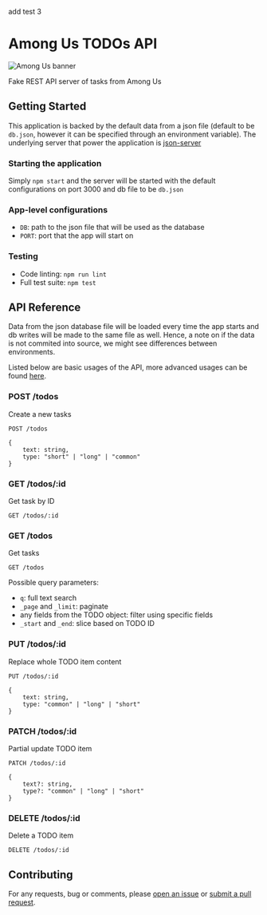 add test 3

# Among Us TODOs API

![Among Us banner](docs/img/banner.jpg)

Fake REST API server of tasks from Among Us

## Getting Started

This application is backed by the default data from a json file (default to be `db.json`, however it can be specified through an environment variable).
The underlying server that power the application is [json-server](https://github.com/typicode/json-server)

### Starting the application

Simply `npm start` and the server will be started with the default configurations on port 3000 and db file to be `db.json`

### App-level configurations

- `DB`: path to the json file that will be used as the database
- `PORT`: port that the app will start on

### Testing

- Code linting: `npm run lint`
- Full test suite: `npm test`

## API Reference

Data from the json database file will be loaded every time the app starts and db writes will be made to the same file as well. Hence, a note on if the data is not commited into source, we might see differences between environments.

Listed below are basic usages of the API, more advanced usages can be found [here](https://github.com/typicode/json-server#routes).

### POST /todos

Create a new tasks

```
POST /todos

{
    text: string,
    type: "short" | "long" | "common"
}
```

### GET /todos/:id

Get task by ID

```
GET /todos/:id
```

### GET /todos

Get tasks

```
GET /todos
```

Possible query parameters:

- `q`: full text search
- `_page` and `_limit`: paginate
- any fields from the TODO object: filter using specific fields
- `_start` and `_end`: slice based on TODO ID

### PUT /todos/:id

Replace whole TODO item content

```
PUT /todos/:id

{
    text: string,
    type: "common" | "long" | "short"
}
```

### PATCH /todos/:id

Partial update TODO item

```
PATCH /todos/:id

{
    text?: string,
    type?: "common" | "long" | "short"
}
```

### DELETE /todos/:id

Delete a TODO item

```
DELETE /todos/:id
```

## Contributing

For any requests, bug or comments, please [open an issue](https://github.com/stanleynguyen/amongus-todo/issues) or [submit a pull request](https://github.com/stanleynguyen/amongus-todo/pulls).
